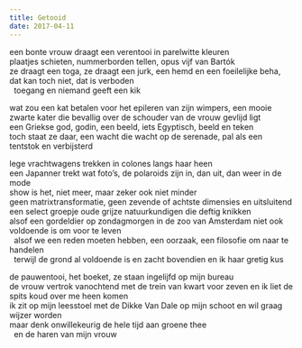 ```yaml
---
title: Getooid
date: 2017-04-11
---
```


een bonte vrouw draagt een verentooi in parelwitte kleuren<br>
plaatjes schieten, nummerborden tellen, opus vijf van Bartók<br>
ze draagt een toga, ze draagt een jurk, een hemd en een foeilelijke beha, dat kan toch niet, dat is verboden<br>
&nbsp;&nbsp;toegang en niemand geeft een kik
 
wat zou een kat betalen voor het epileren van zijn wimpers, een mooie zwarte kater die bevallig over de schouder van de vrouw gevlijd ligt<br>
een Griekse god, godin, een beeld, iets Egyptisch, beeld en teken<br>
toch staat ze daar, een wacht die wacht op de serenade, pal als een tentstok en verbijsterd

lege vrachtwagens trekken in colones langs haar heen<br>
een Japanner trekt wat foto’s, de polaroids zijn in, dan uit, dan weer in de mode<br>
show is het, niet meer, maar zeker ook niet minder<br>
geen matrixtransformatie, geen zevende of achtste dimensies en uitsluitend een select groepje oude grijze natuurkundigen die deftig knikken<br>
alsof een gordeldier op zondagmorgen in de zoo van Amsterdam niet ook voldoende is om voor te leven<br>
&nbsp;&nbsp;alsof we een reden moeten hebben, een oorzaak, een filosofie om naar te handelen<br>
&nbsp;&nbsp;terwijl de grond al voldoende is en zacht bovendien en ik haar gretig kus

de pauwentooi, het boeket, ze staan ingelijfd op mijn bureau<br>
de vrouw vertrok vanochtend met de trein van kwart voor zeven en ik liet de spits koud over me heen komen<br>
ik zit op mijn leesstoel met de Dikke Van Dale op mijn schoot en wil graag wijzer worden<br>
maar denk onwillekeurig de hele tijd aan groene thee<br>
&nbsp;&nbsp;en de haren van mijn vrouw